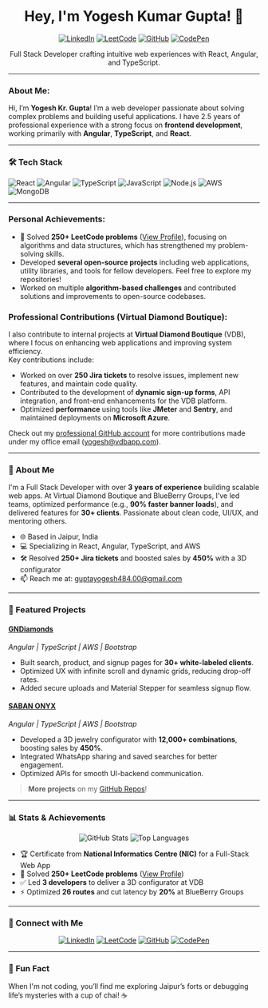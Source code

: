 <div align="center">
  <h1>Hey, I'm Yogesh Kumar Gupta! 👋</h1>
  <div align="center">
    <a href="https://www.linkedin.com/in/gyogesh484/"><img src="https://img.shields.io/badge/-LinkedIn-0A66C2?logo=linkedin&logoColor=white" alt="LinkedIn"/></a>
    <a href="https://leetcode.com/your-profile/"><img src="https://img.shields.io/badge/-LeetCode-FFA116?logo=leetcode&logoColor=black" alt="LeetCode"/></a>
    <a href="https://github.com/YogeshYKG"><img src="https://img.shields.io/badge/-GitHub-181717?logo=github&logoColor=white" alt="GitHub"/></a>
    <a href="https://codepen.io/your-profile"><img src="https://img.shields.io/badge/-CodePen-000000?logo=codepen&logoColor=white" alt="CodePen"/></a>
  </div>
  <p>Full Stack Developer crafting intuitive web experiences with React, Angular, and TypeScript.</p>
</div>


---


### About Me:
Hi, I’m **Yogesh Kr. Gupta**! I’m a web developer passionate about solving complex problems and building useful applications. I have 2.5 years of professional experience with a strong focus on **frontend development**, working primarily with **Angular**, **TypeScript**, and **React**.

---
### 🛠️ Tech Stack
![React](https://img.shields.io/badge/-React-61DAFB?logo=react&logoColor=black)
![Angular](https://img.shields.io/badge/-Angular-DD0031?logo=angular&logoColor=white)
![TypeScript](https://img.shields.io/badge/-TypeScript-3178C6?logo=typescript&logoColor=white)
![JavaScript](https://img.shields.io/badge/-JavaScript-3178C6?logo=javascript&logoColor=white)
![Node.js](https://img.shields.io/badge/-Node.js-339933?logo=node.js&logoColor=white)
![AWS](https://img.shields.io/badge/-AWS-232F3E?logo=amazon-aws&logoColor=white)
![MongoDB](https://img.shields.io/badge/-MongoDB-47A248?logo=mongodb&logoColor=white)

---
### Personal Achievements:
- 🧩 Solved **250+ LeetCode problems** ([View Profile](https://leetcode.com/your-profile)), focusing on algorithms and data structures, which has strengthened my problem-solving skills.
- Developed **several open-source projects** including web applications, utility libraries, and tools for fellow developers. Feel free to explore my repositories!
- Worked on multiple **algorithm-based challenges** and contributed solutions and improvements to open-source codebases.

### Professional Contributions (Virtual Diamond Boutique):
I also contribute to internal projects at **Virtual Diamond Boutique** (VDB), where I focus on enhancing web applications and improving system efficiency.  
Key contributions include:
- Worked on over **250 Jira tickets** to resolve issues, implement new features, and maintain code quality.
- Contributed to the development of **dynamic sign-up forms**, API integration, and front-end enhancements for the VDB platform.
- Optimized **performance** using tools like **JMeter** and **Sentry**, and maintained deployments on **Microsoft Azure**.

Check out my [professional GitHub account](https://github.com/GYogesh1234) for more contributions made under my office email (yogesh@vdbapp.com).




---

### 🚀 About Me
I'm a Full Stack Developer with over **3 years of experience** building scalable web apps. At Virtual Diamond Boutique and BlueBerry Groups, I’ve led teams, optimized performance (e.g., **90% faster banner loads**), and delivered features for **30+ clients**. Passionate about clean code, UI/UX, and mentoring others.

- 🌐 Based in Jaipur, India
- 💻 Specializing in React, Angular, TypeScript, and AWS
- 🛠️ Resolved **250+ Jira tickets** and boosted sales by **450%** with a 3D configurator
- 📫 Reach me at: guptayogesh484.00@gmail.com


---

### 🌟 Featured Projects

#### [GNDiamonds](https://your-gndiamonds-link.com)
*Angular | TypeScript | AWS | Bootstrap*  
- Built search, product, and signup pages for **30+ white-labeled clients**.  
- Optimized UX with infinite scroll and dynamic grids, reducing drop-off rates.  
- Added secure uploads and Material Stepper for seamless signup flow.

#### [SABAN ONYX](https://your-saban-onyx-link.com)
*Angular | TypeScript | AWS | Bootstrap*  
- Developed a 3D jewelry configurator with **12,000+ combinations**, boosting sales by **450%**.  
- Integrated WhatsApp sharing and saved searches for better engagement.  
- Optimized APIs for smooth UI-backend communication.

> **More projects** on my [GitHub Repos](https://github.com/YogeshYKG?tab=repositories)!

---

### 📊 Stats & Achievements
<div align="center">
  <img src="https://github-readme-stats.vercel.app/api?username=YogeshYKG&show_icons=true&theme=radical" alt="GitHub Stats" />
  <img src="https://github-readme-stats.vercel.app/api/top-langs/?username=YogeshYKG&layout=compact&theme=radical" alt="Top Languages" />
</div>

- 🏆 Certificate from **National Informatics Centre (NIC)** for a Full-Stack Web App
- 🧩 Solved **250+ LeetCode problems** ([View Profile](https://leetcode.com/your-profile))
- ✅ Led **3 developers** to deliver a 3D configurator at VDB
- ⚡ Optimized **26 routes** and cut latency by **20%** at BlueBerry Groups

---

### 🤝 Connect with Me
<div align="center">
  <a href="https://www.linkedin.com/in/gyogesh484/"><img src="https://img.shields.io/badge/-LinkedIn-0A66C2?logo=linkedin&logoColor=white" alt="LinkedIn"/></a>
  <a href="https://leetcode.com/your-profile/"><img src="https://img.shields.io/badge/-LeetCode-FFA116?logo=leetcode&logoColor=black" alt="LeetCode"/></a>
  <a href="https://github.com/YogeshYKG"><img src="https://img.shields.io/badge/-GitHub-181717?logo=github&logoColor=white" alt="GitHub"/></a>
  <a href="https://codepen.io/your-profile"><img src="https://img.shields.io/badge/-CodePen-000000?logo=codepen&logoColor=white" alt="CodePen"/></a>
</div>

---

### 🎉 Fun Fact
When I'm not coding, you’ll find me exploring Jaipur’s forts or debugging life’s mysteries with a cup of chai! ☕
